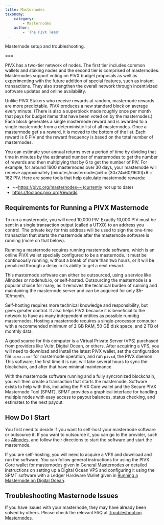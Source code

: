 ```yaml
---
title: Masternodes
taxonomy:
    category:
        - Masternodes
    author:
        - 'The PIVX Team'
---
```


Masternode setup and troubleshooting.

===

PIVX has a two-tier network of nodes.  The first tier includes common wallets and staking nodes and the second tier is comprised of masternodes. Masternodes support voting on PIVX budget proposals as well as experimenting with the future addition of special features, such as instant transactions. They also strengthen the overall network through incentivized software updates and online availability.  

Unlike PIVX Stakers who receive rewards at random, masternode rewards are more predictable. PIVX produces a new standard block on average every minute. (There is also a superblock made roughly once per month that pays for budget items that have been voted on by the masternodes.) Each block generates a single masternode reward and is awarded to a single masternode from a deterministic list of all masternodes. Once a mastermode get's a reward, it is moved to the bottom of the list. Each reward is 6 PIV and the reward frequency is based on the total number of masternodes.  

You can estimate your annual returns over a period of time by dividing that time in minutes by the estimated number of masternodes to get the number of rewards and then multiplying that by 6 to get the number of PIV. For example, for around 1600 masternodes over 30 days, your masternode will receive approximately (minutes/masternodes)x6 = (30x24x60/1600)x6 = 162 PIV.  Here are some tools that help calculate masternode rewards:  

* ~~https://pivx.org/masternodes~~(currently not up to date) 
* https://toolbox.pivx.org/rewards


## Requirements for Running a PIVX Masternode

To run a masternode, you will need 10,000 PIV. Exactly 10,000 PIV must be sent in a single transaction output (called a UTXO) to an address you control. The private key for this address will be used to sign the one-time transaction that starts the masternode after the masternode software is running (more on that below).  

Running a masternode requires running masternode software, which is an online PIVX wallet specially configured to be a masternode. It must be continuously running, without a break of more than two hours, or it will be penalized through a delay in its ability to get a next reward.  

This masternode software can either be outsourced, using a service like Allnodes or nodehub.io, or self-hosted. Outsourcing the masternode is a popular choice for many, as it removes the technical burden of running and maintaining the masternode server and can be acquired for only $5-10/month.  

Self-hosting requires more technical knowledge and responsibility, but gives greater control. It also helps PIVX because it is beneficial to the network to have as many independent entities as possible runnibg masternodes. Hosting a masternode requires a single-processor computer with a recommended minimum of 2 GB RAM, 50 GB disk space, and 2 TB of monthly data.  

A good source for this computer is a Virtual Private Server (VPS) purchased from providers like Vultr, Digital Ocean, or others. After acquiring a VPS, you will need to download and install the latest PIVX wallet, set the configuration file `pivx.conf` for masternode operation, and run `pivxd`, the PIVX daemon. This software, the first time it is run, will take several hours to sync the blockchain, and after that have minimal maintenance.  

With the masternode software running and a fully syncronized blockchain, you will then create a transaction that starts the masternode. Software exists to help with this, including the PIVX Core wallet and the Secure PIVX Masternode Tool (SPMT). SPMT provides a graphical interface for handling multiple nodes with easy access to payout balances, status checking, and estimates to the next payout.  

## How Do I Start

You first need to decide if you want to self-host your masternode software or outsource it. If you want to outsource it, you can go to the provider, such as [Allnodes](https://www.allnodes.com), and follow their directions to start the software and start the masternode. 

If you are self-hosting, you will need to acquire a VPS and download and run the software. You can follow general instructions for using the PIVX Core wallet for masternodes given in [General Masternodes](/masternodes/masternodes) or detailed instructions on setting up a Digital Ocean VPS and configuring it using the SPMT software with a  Ledger Hardware Wallet given in [Running a Masternode on Digital Ocean](/masternodes/hosting-on-digital-ocean). 

## Troubleshooting Masternode Issues

If you have issues with your masternode, they may have already been solved by others. Please check the relevant FAQ at [Troubleshooting Masternodes](/masternodes/masternodes-faq).
